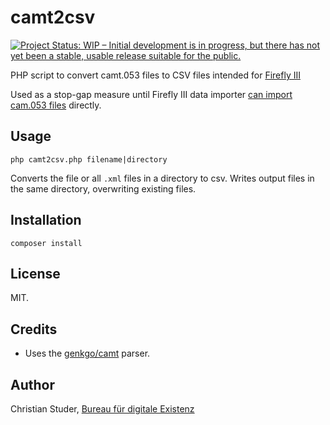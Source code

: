 # camt2csv

[![Project Status: WIP – Initial development is in progress, but there has not yet been a stable, usable release suitable for the public.](https://www.repostatus.org/badges/latest/wip.svg)](https://www.repostatus.org/#wip)

PHP script to convert camt.053 files to CSV files intended for [Firefly III](https://www.firefly-iii.org)

Used as a stop-gap measure until Firefly III data importer [can import cam.053 files](https://github.com/firefly-iii/firefly-iii/issues/5098) directly.

## Usage

`php camt2csv.php filename|directory`

Converts the file or all `.xml` files in a directory to csv. Writes output files in the same directory, overwriting existing files.

## Installation

`composer install`

## License

MIT.

## Credits

- Uses the [genkgo/camt](https://github.com/genkgo/camt) parser.

## Author

Christian Studer, [Bureau für digitale Existenz](https://bureau.existenz.ch)
